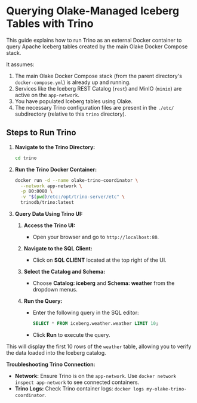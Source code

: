 # Querying Olake-Managed Iceberg Tables with Trino

This guide explains how to run Trino as an external Docker container to query Apache Iceberg tables created by the main Olake Docker Compose stack.

It assumes:
1.  The main Olake Docker Compose stack (from the parent directory's `docker-compose.yml`) is already up and running.
2.  Services like the Iceberg REST Catalog (`rest`) and MinIO (`minio`) are active on the `app-network`.
3.  You have populated Iceberg tables using Olake.
4.  The necessary Trino configuration files are present in the `./etc/` subdirectory (relative to this `trino` directory).

## Steps to Run Trino

1. **Navigate to the Trino Directory:**
   ```bash
   cd trino
   ```

2. **Run the Trino Docker Container:**
   ```bash
   docker run -d --name olake-trino-coordinator \
     --network app-network \
     -p 80:8080 \
     -v "$(pwd)/etc:/opt/trino-server/etc" \
     trinodb/trino:latest
   ```

3. **Query Data Using Trino UI:**

   1. **Access the Trino UI:**
      - Open your browser and go to `http://localhost:80`.

   2. **Navigate to the SQL Client:**
      - Click on **SQL CLIENT** located at the top right of the UI.

   3. **Select the Catalog and Schema:**
      - Choose **Catalog: iceberg** and **Schema: weather** from the dropdown menus.

   4. **Run the Query:**
      - Enter the following query in the SQL editor:
        ```sql
        SELECT * FROM iceberg.weather.weather LIMIT 10;
        ```
      - Click **Run** to execute the query.

This will display the first 10 rows of the `weather` table, allowing you to verify the data loaded into the Iceberg catalog.

**Troubleshooting Trino Connection:**
* **Network:** Ensure Trino is on the `app-network`. Use `docker network inspect app-network` to see connected containers.
* **Trino Logs:** Check Trino container logs: `docker logs my-olake-trino-coordinator`.